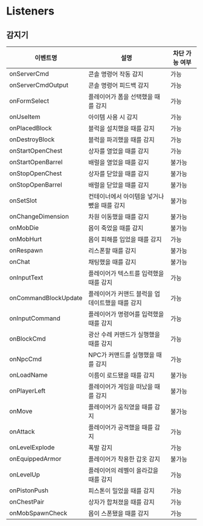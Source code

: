 # Listeners
## 감지기

이벤트명 | 설명 | 차단 가능 여부
-|-|-
onServerCmd | 콘솔 명령어 작동 감지 | 가능
onServerCmdOutput | 콘솔 명령어 피드백 감지 | 가능
onFormSelect | 플레이어가 폼을 선택했을 때를 감지 | 가능
onUseItem | 아이템 사용 시 감지 | 가능
onPlacedBlock | 블럭을 설치했을 때를 감지 | 가능
onDestroyBlock | 블럭을 파괴했을 때를 감지 | 가능
onStartOpenChest | 상자를 열었을 때를 감지 | 가능
onStartOpenBarrel | 배럴을 열었을 때를 감지 | 불가능
onStopOpenChest | 상자를 닫았을 때를 감지 | 불가능
onStopOpenBarrel | 배럴을 닫았을 때를 감지 | 불가능
onSetSlot | 컨테이너에서 아이템을 넣거나 뺐을 때를 감지 | 불가능
onChangeDimension | 차원 이동했을 때를 감지 | 불가능
onMobDie | 몹이 죽었을 때를 감지 | 불가능
onMobHurt | 몹이 피해를 입었을 때를 감지 | 가능
onRespawn | 리스폰할 때를 감지 | 불가능
onChat | 채팅했을 때를 감지 | 불가능
onInputText | 플레이어가 텍스트를 입력했을 때를 감지 | 가능
onCommandBlockUpdate | 플레이어가 커맨드 블럭을 업데이트했을 때를 감지 | 가능
onInputCommand | 플레이어가 명령어를 입력했을 때를 감지 | 가능
onBlockCmd | 광산 수레 커맨드가 실행했을 때를 감지 | 가능
onNpcCmd | NPC가 커맨드를 실행했을 때를 감지 | 가능
onLoadName |  이름이 로드됐을 때를 감지 | 불가능
onPlayerLeft | 플레이어가 게임을 떠났을 때를 감지 | 불가능
onMove | 플레이어가 움직였을 때를 감지 | 불가능
onAttack | 플레이어가 공격했을 때를 감지 | 가능
onLevelExplode | 폭발 감지 | 가능
onEquippedArmor | 플레이어가 착용한 갑옷 감지 | 불가능
onLevelUp | 플레이어의 레벨이 올라갔을 때를 감지 | 가능
onPistonPush | 피스톤이 밀었을 때를 감지 | 가능
onChestPair | 상자가 합쳐졌을 때를 감지 | 가능
onMobSpawnCheck | 몹이 스폰됐을 때를 감지 | 가능